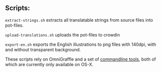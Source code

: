## Scripts:

`extract-strings.sh` extracts all translatable strings from source files into pot-files. 

`upload-translations.sh` uploads the pot-files to crowdin

`export-en.sh` exports the English illustrations to png files with 140dpi, with and without transparent background.

These scripts rely on OmniGraffle and a set of [commandline tools](https://github.com/bboc/omnigraffle-export), both of which are currently only available on OS-X.

